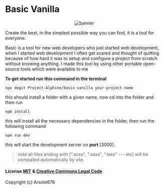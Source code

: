 # Basic Vanilla 

<p align="center">
  <img align="middle" src="https://github.com/Project-Alphine/basic-vanilla/blob/main/utils/main-img.png" alt="banner">
</p>


Create the best, in the simplest possible way you can find, it is a tool for everyone.

Basic is a tool for new web developers who just started web development, when I started web development I often get scared and thought of quitting because of how hard it was to setup and configure a project from scratch without knowing anything. I made this tool by using other portable open-source tools which were available to me

**To get started run this command in the terminal**

    npx degit Project-Alphine/basic-vanilla your-project-name
this should install a folder with a given name, now cd into the folder and then run

	npm install

 this will install all the necessary dependencies in the folder, then run the following command
 
	npm run dev

this will start the development server on  **port**  [3000].

>note all files ending with [".scss", ".sass", ".less" --- etc]
>will be compailed automatically by vite.

#### License [MIT](https://opensource.org/licenses/MIT) & [Creative Commons Legal Code](https://creativecommons.org/publicdomain/zero/1.0/)
Copyright (c) Arsole676
